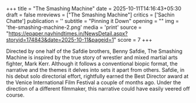 +++
title = "The Smashing Machine"
date = 2025-10-11T14:16:43+05:30
draft = false
mreviews = ["The Smashing Machine"]
critics = ['Sachin Chatte']
publication = ''
subtitle = "Pinning it Down"
opening = ""
img = 'the-smashing-machine-2.png'
media = 'print'
source = "https://epaper.navhindtimes.in/NewsDetail.aspx?storyid=174843&date=2025-10-11&pageid=1"
score = 7
+++

Directed by one half of the Safdie brothers, Benny Safdie, The Smashing Machine is inspired by the true story of wrestler and mixed martial arts fighter, Mark Kerr. Although it follows a conventional biopic format, the narrative and the themes it delves into sets it apart from others. Safdie, in his debut solo directorial effort, rightfully earned the Best Director award at the Venice International Film Festival a couple of months ago. Under the direction of a different filmmaker, this narrative could have easily veered off course.
